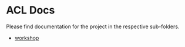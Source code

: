 # ACL Docs

Please find documentation for the project in the respective sub-folders.

<!--


- [jenkins-x on kubernetes](./jenkins-x)
- [concourse on pcf](./concourse)
-->
- [workshop](./workshop)
